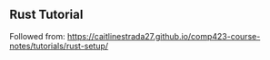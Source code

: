 ## Rust Tutorial

Followed from: https://caitlinestrada27.github.io/comp423-course-notes/tutorials/rust-setup/
